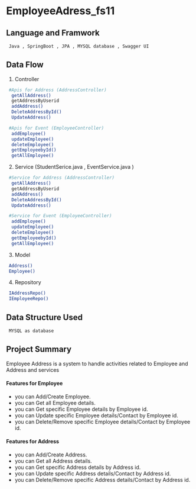 # EmployeeAdress_fs11

## Language and Framwork 

```bash
 Java , SpringBoot , JPA , MYSQL database , Swagger UI
```

## Data Flow

 1. Controller 

```bash
 #Apis for Address (AddressController)
  getAllAddress()
  getAddressByUserid
  addAddress()
  DeleteAddressById()
  UpdateAddress()

 #Apis for Event (EmployeeController)
  addEmployee()
  updateEmployee()
  deleteEmployee()
  getEmployeebyId()
  getAllEmployee()
```
2. Service (StudentSerice.java , EventService.java )

```bash
 #Service for Address (AddressController)
  getAllAddress()
  getAddressByUserid
  addAddress()
  DeleteAddressById()
  UpdateAddress()

 #Service for Event (EmployeeController)
  addEmployee()
  updateEmployee()
  deleteEmployee()
  getEmployeebyId()
  getAllEmployee()
```

3. Model

```bash
 Address()
 Employee()
```
4. Repository

```bash
 IAddressRepo()
 IEmployeeRepo()
```

## Data Structure Used

```bash
 MYSQL as database
```

## Project Summary

Employee Address is a system to handle activities related to Employee and Address and services
 
  #### Features for Employee

- you can Add/Create Employee.
- you can Get all Employee details.
- you can Get specific Employee details by Employee id.
- you can Update specific Employee details/Contact by Employee id.
- you can Delete/Remove specific Employee details/Contact by Employee id.

 #### Features for Address

- you can Add/Create Address.
- you can Get all Address details.
- you can Get specific Address details by Address id.
- you can Update specific Address details/Contact by Address id.
- you can Delete/Remove specific Address details/Contact by Address id.
